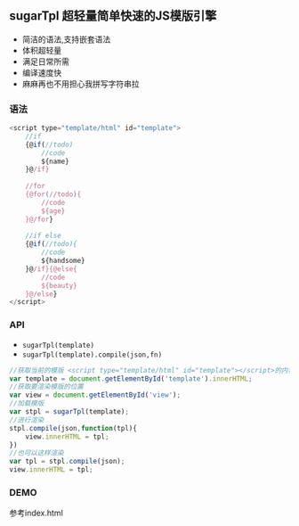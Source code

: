 ## sugarTpl 超轻量简单快速的JS模版引擎

+ 简洁的语法,支持嵌套语法
+ 体积超轻量
+ 满足日常所需
+ 编译速度快
+ 麻麻再也不用担心我拼写字符串拉

### 语法

```javascript
<script type="template/html" id="template">
	//if
	{@if(//todo)
		//code
		${name}
	}@/if}
	
	//for
	{@for(//todo){
		//code
		${age}
	}@/for}
	
	//if else
	{@if(//todo){
		//code
		${handsome}
	}@/if}{@else{
		//code
		${beauty}
	}@/else}
</script>
```

### API
* `sugarTpl(template)`
* `sugarTpl(template).compile(json,fn)`

```javascript
//获取当前的模版 <script type="template/html" id="template"></script>的内容
var template = document.getElementById('template').innerHTML;
//获取要渲染模版的位置
var view = document.getElementById('view');
//加载模版
var stpl = sugarTpl(template);
//进行渲染
stpl.compile(json,function(tpl){
	view.innerHTML = tpl;
})
//也可以这样渲染
var tpl = stpl.compile(json);
view.innerHTML = tpl;
```
### DEMO
参考index.html
